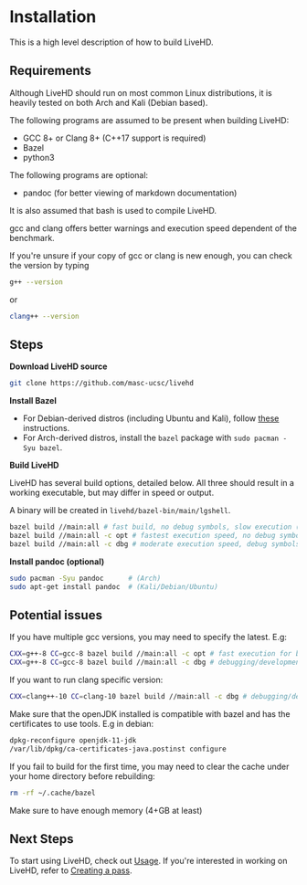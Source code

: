 # Installation

This is a high level description of how to build LiveHD.

## Requirements

Although LiveHD should run on most common Linux distributions, it is heavily tested on both Arch and Kali (Debian based).

The following programs are assumed to be present when building LiveHD:

- GCC 8+ or Clang 8+ (C++17 support is required)
- Bazel
- python3

The following programs are optional:

- pandoc (for better viewing of markdown documentation)

It is also assumed that bash is used to compile LiveHD.

gcc and clang offers better warnings and execution speed dependent of the benchmark.

If you're unsure if your copy of gcc or clang is new enough, you can check the version by typing

```sh
g++ --version
```

or

```sh
clang++ --version
```

## Steps

**Download LiveHD source**

```sh
git clone https://github.com/masc-ucsc/livehd
```

**Install Bazel**

- For Debian-derived distros (including Ubuntu and Kali), follow [these](https://docs.bazel.build/versions/master/install-ubuntu.html) instructions.
- For Arch-derived distros, install the `bazel` package with `sudo pacman -Syu bazel`.

**Build LiveHD**

LiveHD has several build options, detailed below. All three should result in a working executable, but may differ in speed or output.

A binary will be created in `livehd/bazel-bin/main/lgshell`.

```sh
bazel build //main:all # fast build, no debug symbols, slow execution (default)
bazel build //main:all -c opt # fastest execution speed, no debug symbols, no assertions
bazel build //main:all -c dbg # moderate execution speed, debug symbols
```

**Install pandoc (optional)**

```sh
sudo pacman -Syu pandoc      # (Arch)
sudo apt-get install pandoc  # (Kali/Debian/Ubuntu)
```

## Potential issues

If you have multiple gcc versions, you may need to specify the latest. E.g:

```sh
CXX=g++-8 CC=gcc-8 bazel build //main:all -c opt # fast execution for benchmarking
CXX=g++-8 CC=gcc-8 bazel build //main:all -c dbg # debugging/development
```

If you want to run clang specific version:

```sh
CXX=clang++-10 CC=clang-10 bazel build //main:all -c dbg # debugging/development
```

Make sure that the openJDK installed is compatible with bazel and has the certificates to use tools. E.g in debian:

```sh
dpkg-reconfigure openjdk-11-jdk
/var/lib/dpkg/ca-certificates-java.postinst configure
```

If you fail to build for the first time, you may need to clear the cache under your home directory before rebuilding:

```sh
rm -rf ~/.cache/bazel
```

Make sure to have enough memory (4+GB at least)

## Next Steps

To start using LiveHD, check out [Usage](02-usage.md). If you're interested in working on LiveHD, refer to [Creating a pass](11-pass.md).
